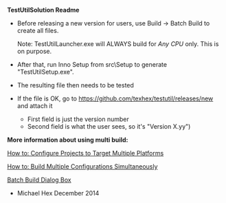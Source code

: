 
**TestUtilSolution Readme**
   
  - Before releasing a new version for users, use Build -> Batch Build to create all files. 
    
	Note: TestUtilLauncher.exe will ALWAYS build for *Any CPU* only. This is on purpose. 

  - After that, run Inno Setup from src\Setup to generate "TestUtilSetup.exe".

  - The resulting file then needs to be tested 
   
  - If the file is OK, go to https://github.com/texhex/testutil/releases/new and attach it
     - First field is just the version number
     - Second field is what the user sees, so it's "Version X.yy")
  
    
    
  **More information about using multi build:**
 
  [How to: Configure Projects to Target Multiple Platforms](http://msdn.microsoft.com/en-us/library/ms165408.aspx)

  [How to: Build Multiple Configurations Simultaneously](http://msdn.microsoft.com/en-us/library/jj651644.aspx)

  [Batch Build Dialog Box](http://msdn.microsoft.com/en-us/library/169az28z%28v=vs.90%29.aspx)
 
  
 - Michael Hex
   December 2014
